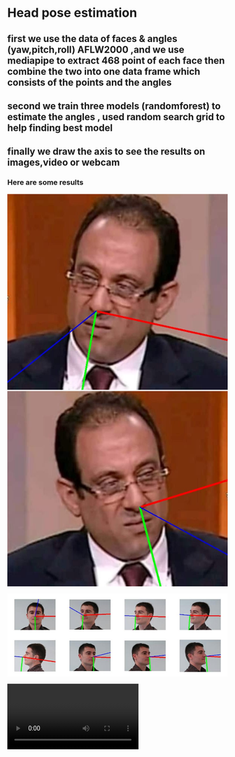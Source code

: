 # Head pose estimation

## first we use the data of faces & angles (yaw,pitch,roll) AFLW2000 ,and we use mediapipe to extract 468 point of each face then combine the two into one data frame which  consists of the points and the angles

## second we train three models (randomforest) to estimate the angles , used random search grid to help finding best model

## finally we draw the axis to see the results on images,video or webcam

### Here are some results

![](./outputimg2.jpg)  ![](./outputimg3.jpg) 

![](./result.jpg)

![video](./outpy.mp4)



